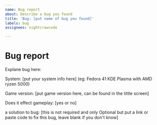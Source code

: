 ```yaml
---
name: Bug report
about: Describe a bug you found
title: 'Bug: [put name of bug you found]'
labels: bug
assignees: nightcrawcode

---
```


# Bug report

Explane bug here:


System: [put your system info here] (eg: Fedora 41 KDE Plasma with AMD ryzen 5000)

Game version: [put game version here, can be found in the tittle screen]

Does it effect gameplay: [yes or no]

a solution to bug: [this is not required and only Optional but put a link or paste code to fix this bug, leave blank if you don't know]
